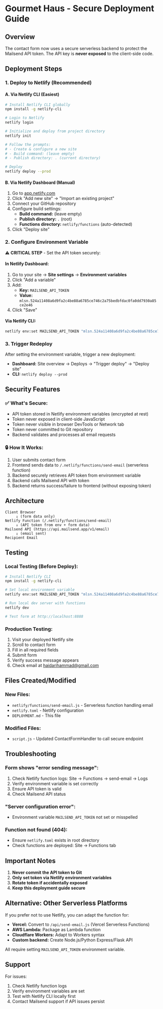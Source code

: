 # Gourmet Haus - Secure Deployment Guide

## Overview
The contact form now uses a secure serverless backend to protect the Mailsend API token. The API key is **never exposed** to the client-side code.

## Deployment Steps

### 1. Deploy to Netlify (Recommended)

#### A. Via Netlify CLI (Easiest)
```bash
# Install Netlify CLI globally
npm install -g netlify-cli

# Login to Netlify
netlify login

# Initialize and deploy from project directory
netlify init

# Follow the prompts:
# - Create & configure a new site
# - Build command: (leave empty)
# - Publish directory: . (current directory)

# Deploy
netlify deploy --prod
```

#### B. Via Netlify Dashboard (Manual)
1. Go to [app.netlify.com](https://app.netlify.com)
2. Click "Add new site" → "Import an existing project"
3. Connect your GitHub repository
4. Configure build settings:
   - **Build command:** (leave empty)
   - **Publish directory:** `.` (root)
   - **Functions directory:** `netlify/functions` (auto-detected)
5. Click "Deploy site"

### 2. Configure Environment Variable

⚠️ **CRITICAL STEP** - Set the API token securely:

#### In Netlify Dashboard:
1. Go to your site → **Site settings** → **Environment variables**
2. Click "Add a variable"
3. Add:
   - **Key:** `MAILSEND_API_TOKEN`
   - **Value:** `mlsn.524a11408a6d9fa2c4be88a6785ce746c2a75bedbfdac0fa0dd7930a85ce2e46`
4. Click "Save"

#### Via Netlify CLI:
```bash
netlify env:set MAILSEND_API_TOKEN "mlsn.524a11408a6d9fa2c4be88a6785ce746c2a75bedbfdac0fa0dd7930a85ce2e46"
```

### 3. Trigger Redeploy
After setting the environment variable, trigger a new deployment:
- **Dashboard:** Site overview → Deploys → "Trigger deploy" → "Deploy site"
- **CLI:** `netlify deploy --prod`

## Security Features

### ✅ What's Secure:
- API token stored in Netlify environment variables (encrypted at rest)
- Token never exposed in client-side JavaScript
- Token never visible in browser DevTools or Network tab
- Token never committed to Git repository
- Backend validates and processes all email requests

### 🔒 How It Works:
1. User submits contact form
2. Frontend sends data to `/.netlify/functions/send-email` (serverless function)
3. Backend securely retrieves API token from environment variable
4. Backend calls Mailsend API with token
5. Backend returns success/failure to frontend (without exposing token)

## Architecture

```
Client Browser
     ↓ (form data only)
Netlify Function (/.netlify/functions/send-email)
     ↓ (API token from env + form data)
Mailsend API (https://api.mailsend.app/v1/email)
     ↓ (email sent)
Recipient Email
```

## Testing

### Local Testing (Before Deploy):
```bash
# Install Netlify CLI
npm install -g netlify-cli

# Set local environment variable
netlify env:set MAILSEND_API_TOKEN "mlsn.524a11408a6d9fa2c4be88a6785ce746c2a75bedbfdac0fa0dd7930a85ce2e46"

# Run local dev server with functions
netlify dev

# Test form at http://localhost:8888
```

### Production Testing:
1. Visit your deployed Netlify site
2. Scroll to contact form
3. Fill in all required fields
4. Submit form
5. Verify success message appears
6. Check email at haidarihammad@gmail.com

## Files Created/Modified

### New Files:
- `netlify/functions/send-email.js` - Serverless function handling email
- `netlify.toml` - Netlify configuration
- `DEPLOYMENT.md` - This file

### Modified Files:
- `script.js` - Updated ContactFormHandler to call secure endpoint

## Troubleshooting

### Form shows "error sending message":
1. Check Netlify function logs: Site → Functions → send-email → Logs
2. Verify environment variable is set correctly
3. Ensure API token is valid
4. Check Mailsend API status

### "Server configuration error":
- Environment variable `MAILSEND_API_TOKEN` not set or misspelled

### Function not found (404):
- Ensure `netlify.toml` exists in root directory
- Check functions are deployed: Site → Functions tab

## Important Notes

1. **Never commit the API token to Git**
2. **Only set token via Netlify environment variables**
3. **Rotate token if accidentally exposed**
4. **Keep this deployment guide secure**

## Alternative: Other Serverless Platforms

If you prefer not to use Netlify, you can adapt the function for:
- **Vercel:** Convert to `/api/send-email.js` (Vercel Serverless Functions)
- **AWS Lambda:** Package as Lambda function
- **Cloudflare Workers:** Adapt to Workers syntax
- **Custom backend:** Create Node.js/Python Express/Flask API

All require setting `MAILSEND_API_TOKEN` environment variable.

## Support

For issues:
1. Check Netlify function logs
2. Verify environment variables are set
3. Test with Netlify CLI locally first
4. Contact Mailsend support if API issues persist

